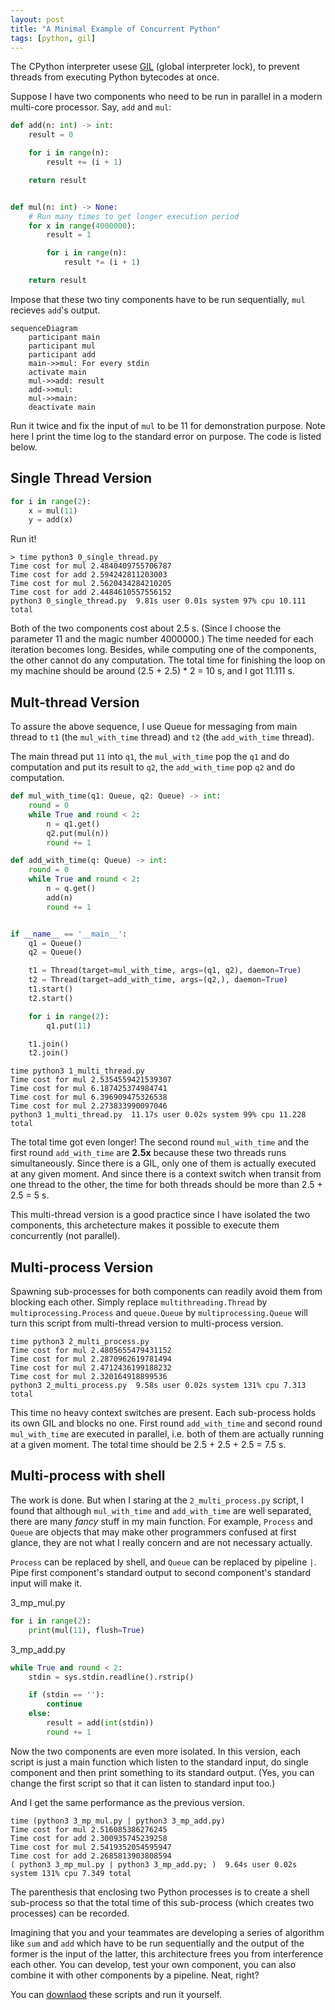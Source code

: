 ```yaml
---
layout: post
title: "A Minimal Example of Concurrent Python"
tags: [python, gil]
---
```


The CPython interpreter usese [GIL](https://wiki.python.org/moin/GlobalInterpreterLock) (global interpreter lock), to prevent threads from executing Python bytecodes at once.

Suppose I have two components who need to be run in parallel in a modern multi-core processor. Say, `add` and `mul`:

```python
def add(n: int) -> int:
    result = 0

    for i in range(n):
        result += (i + 1)

    return result


def mul(n: int) -> None:
    # Run many times to get longer execution period
    for x in range(4000000):
        result = 1

        for i in range(n):
            result *= (i + 1)

    return result
```

Impose that these two tiny components have to be run sequentially, `mul` recieves `add`'s output.

```mermaid
sequenceDiagram
    participant main
    participant mul
    participant add
    main->>mul: For every stdin
    activate main
    mul->>add: result
    add->>mul: 
    mul->>main: 
    deactivate main
```

Run it twice and fix the input of `mul` to be 11 for demonstration purpose. Note here I print the time log to the standard error on purpose. The code is listed below.

## Single Thread Version

```python
for i in range(2):
    x = mul(11)
    y = add(x)
```

Run it!
```shell
> time python3 0_single_thread.py
Time cost for mul 2.4840409755706787
Time cost for add 2.594242811203003
Time cost for mul 2.5620434284210205
Time cost for add 2.4484610557556152
python3 0_single_thread.py  9.81s user 0.01s system 97% cpu 10.111 total
```

Both of the two components cost about 2.5 s. (Since I choose the parameter 11 and the magic number 4000000.) The time needed for each iteration becomes long. Besides, while computing one of the components, the other cannot do any computation. The total time for finishing the loop on my machine should be around (2.5 + 2.5) * 2 = 10 s, and I got 11.111 s.


## Mult-thread Version
To assure the above sequence, I use Queue for messaging from main thread to `t1` (the `mul_with_time` thread) and `t2` (the `add_with_time` thread).

The main thread put `11` into `q1`, the `mul_with_time` pop the `q1` and do computation and put its result to `q2`, the `add_with_time` pop `q2` and do computation.

```python
def mul_with_time(q1: Queue, q2: Queue) -> int:
    round = 0
    while True and round < 2:
        n = q1.get()
        q2.put(mul(n))
        round += 1

def add_with_time(q: Queue) -> int:
    round = 0
    while True and round < 2:
        n = q.get()
        add(n)
        round += 1


if __name__ == '__main__':
    q1 = Queue()
    q2 = Queue()

    t1 = Thread(target=mul_with_time, args=(q1, q2), daemon=True)
    t2 = Thread(target=add_with_time, args=(q2,), daemon=True)
    t1.start()
    t2.start()

    for i in range(2):
        q1.put(11)

    t1.join()
    t2.join()
```

```shell
time python3 1_multi_thread.py 
Time cost for mul 2.5354559421539307
Time cost for mul 6.187425374984741
Time cost for mul 6.396909475326538
Time cost for mul 2.273833990097046
python3 1_multi_thread.py  11.17s user 0.02s system 99% cpu 11.228 total
```

The total time got even longer! The second round `mul_with_time` and the first round `add_with_time` are **2.5x** because these two threads runs simultaneously. Since there is a GIL, only one of them is actually executed at any given moment. And since there is a context switch when transit from one thread to the other, the time for both threads should be more than 2.5 + 2.5 = 5 s.

This multi-thread version is a good practice since I have isolated the two components, this archetecture makes it possible to execute them concurrently (not parallel).


## Multi-process Version
Spawning sub-processes for both components can readily avoid them from blocking each other. Simply replace `multithreading.Thread` by `multiprocessing.Process` and `queue.Queue` by `multiprocessing.Queue` will turn this script from multi-thread version to multi-process version.

```shell
time python3 2_multi_process.py
Time cost for mul 2.4805655479431152
Time cost for mul 2.2870962619781494
Time cost for mul 2.4712436199188232
Time cost for mul 2.320164918899536
python3 2_multi_process.py  9.58s user 0.02s system 131% cpu 7.313 total
```

This time no heavy context switches are present. Each sub-process holds its own GIL and blocks no one. First round `add_with_time` and second round `mul_with_time` are executed in parallel, i.e. both of them are actually running at a given moment. The total time should be 2.5 + 2.5 + 2.5 = 7.5 s.


## Multi-process with shell
The work is done. But when I staring at the `2_multi_process.py` script, I found that although `mul_with_time` and `add_with_time` are well separated, there are many _fancy_ stuff in my main function. For example, `Process` and `Queue` are objects that may make other programmers confused at first glance, they are not what I really concern and are not necessary actually.

`Process` can be replaced by shell, and `Queue` can be replaced by pipeline `|`. Pipe first component's standard output to second component's standard input will make it.

3_mp_mul.py
```python
for i in range(2):
    print(mul(11), flush=True)
```

3_mp_add.py
```python
while True and round < 2:
    stdin = sys.stdin.readline().rstrip()

    if (stdin == ''):
        continue
    else:
        result = add(int(stdin))
        round += 1
```

Now the two components are even more isolated. In this version, each script is just a main function which listen to the standard input, do single component and then print something to its standard output. (Yes, you can change the first script so that it can listen to standard input too.)

And I get the same performance as the previous version.

```shell
time (python3 3_mp_mul.py | python3 3_mp_add.py)
Time cost for mul 2.516085386276245
Time cost for add 2.300935745239258
Time cost for mul 2.5419352054595947
Time cost for add 2.2685813903808594
( python3 3_mp_mul.py | python3 3_mp_add.py; )  9.64s user 0.02s system 131% cpu 7.349 total
```

The parenthesis that enclosing two Python processes is to create a shell sub-process so that the total time of this sub-process (which creates two processes) can be recorded.

Imagining that you and your teammates are developing a series of algorithm like `sum` and `add` which have to be run sequentially and the output of the former is the input of the latter, this architecture frees you from interference each other. You can develop, test your own component, you can also combine it with other components by a pipeline. Neat, right?

You can [downlaod](https://github.com/hfyeh/concurrent_python) these scripts and run it yourself.
